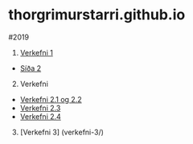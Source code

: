 # thorgrimurstarri.github.io
#2019 


1. [Verkefni 1](verkefni_1/)
  * [Síða 2](verkefni_1/verkefni-1/Sid2/)
2. Verkefni  
  * [Verkefni 2.1 og 2.2](verkefni_2/verkefni-21,22/)
  * [Verkefni 2.3](verkefni_2/verkefni-23/)
  * [Verkefni 2.4](verkefni_2/verkefni-24/)
3. [Verkefni 3]
(verkefni-3/)
